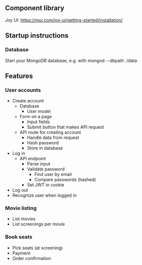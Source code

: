 ## Component library
Joy UI: https://mui.com/joy-ui/getting-started/installation/

## Startup instructions

### Database
Start your MongoDB database, e.g. with mongod --dbpath ./data

## Features

### User accounts
* Create account
  * Database
    * User model
  * Form on a page
    * Input fields
    * Submit button that makes API request
  * API route for creating account
    * Handle data from request
    * Hash password
    * Store in database
* Log in
  * API endpoint
    * Parse input
    * Validate password
      * Find user by email
      * Compare passwords (hashed)
    * Set JWT in cookie
* Log out
* Recognize user when logged in

### Movie listing
* List movies
* List screenings per movie

### Book seats
* Pick seats (at screening)
* Payment
* Order confirmation